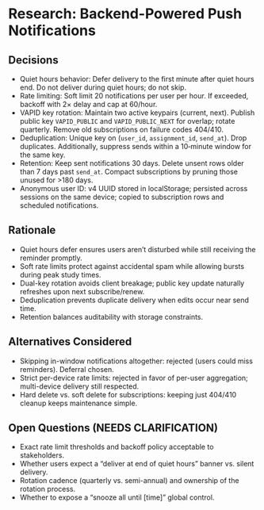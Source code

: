 # Research: Backend-Powered Push Notifications

## Decisions
- Quiet hours behavior: Defer delivery to the first minute after quiet hours end. Do not deliver during quiet hours; do not skip.
- Rate limiting: Soft limit 20 notifications per user per hour. If exceeded, backoff with 2× delay and cap at 60/hour.
- VAPID key rotation: Maintain two active keypairs (current, next). Publish public key `VAPID_PUBLIC` and `VAPID_PUBLIC_NEXT` for overlap; rotate quarterly. Remove old subscriptions on failure codes 404/410.
- Deduplication: Unique key on (`user_id`, `assignment_id`, `send_at`). Drop duplicates. Additionally, suppress sends within a 10‑minute window for the same key.
- Retention: Keep sent notifications 30 days. Delete unsent rows older than 7 days past `send_at`. Compact subscriptions by pruning those unused for >180 days.
- Anonymous user ID: v4 UUID stored in localStorage; persisted across sessions on the same device; copied to subscription rows and scheduled notifications.

## Rationale
- Quiet hours defer ensures users aren’t disturbed while still receiving the reminder promptly.
- Soft rate limits protect against accidental spam while allowing bursts during peak study times.
- Dual-key rotation avoids client breakage; public key update naturally refreshes upon next subscribe/renew.
- Deduplication prevents duplicate delivery when edits occur near send time.
- Retention balances auditability with storage constraints.

## Alternatives Considered
- Skipping in-window notifications altogether: rejected (users could miss reminders). Deferral chosen.
- Strict per-device rate limits: rejected in favor of per-user aggregation; multi-device delivery still respected.
- Hard delete vs. soft delete for subscriptions: keeping just 404/410 cleanup keeps maintenance simple.

## Open Questions (NEEDS CLARIFICATION)
- Exact rate limit thresholds and backoff policy acceptable to stakeholders.
- Whether users expect a “deliver at end of quiet hours” banner vs. silent delivery.
- Rotation cadence (quarterly vs. semi-annual) and ownership of the rotation process.
- Whether to expose a “snooze all until [time]” global control.

